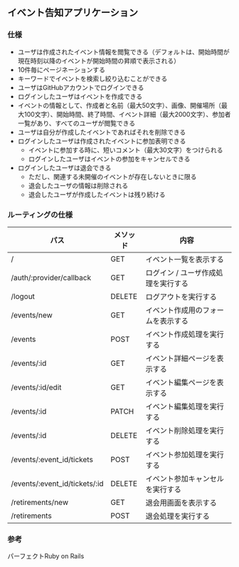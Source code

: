 ## イベント告知アプリケーション

### 仕様
- ユーザは作成されたイベント情報を閲覧できる（デフォルトは、開始時間が現在時刻以降のイベントが開始時間の昇順で表示される）
- 10件毎にページネーションする
- キーワードでイベントを検索し絞り込むことができる
- ユーザはGitHubアカウントでログインできる
- ログインしたユーザはイベントを作成できる
- イベントの情報として、作成者と名前（最大50文字）、画像、開催場所（最大100文字）、開始時間、終了時間、イベント詳細（最大2000文字）、参加者一覧があり、すべてのユーザが閲覧できる
- ユーザは自分が作成したイベントであればそれを削除できる
- ログインしたユーザは作成されたイベントに参加表明できる
  - イベントに参加する時に、短いコメント（最大30文字）をつけられる
  - ログインしたユーザはイベントの参加をキャンセルできる
- ログインしたユーザは退会できる
  - ただし、関連する未開催のイベントが存在しないときに限る
  - 退会したユーザの情報は削除される
  - 退会したユーザが作成したイベントは残り続ける

### ルーティングの仕様
| パス                          | メソッド | 内容                                |
| ----------------------------- | -------- | ----------------------------------- |
| /                             | GET      | イベント一覧を表示する              |
| /auth/:provider/callback      | GET      | ログイン / ユーザ作成処理を実行する |
| /logout                       | DELETE   | ログアウトを実行する                |
| /events/new                   | GET      | イベント作成用のフォームを表示する  |
| /events                       | POST     | イベント作成処理を実行する          |
| /events/:id                   | GET      | イベント詳細ページを表示する        |
| /events/:id/edit              | GET      | イベント編集ページを表示する        |
| /events/:id                   | PATCH    | イベント編集処理を実行する          |
| /events/:id                   | DELETE   | イベント削除処理を実行する          |
| /events/:event_id/tickets     | POST     | イベント参加処理を実行する          |
| /events/:event_id/tickets/:id | DELETE   | イベント参加キャンセルを実行する    |
| /retirements/new              | GET      | 退会用画面を表示する                |
| /retirements                  | POST     | 退会処理を実行する                  |
### 参考
パーフェクトRuby on Rails

